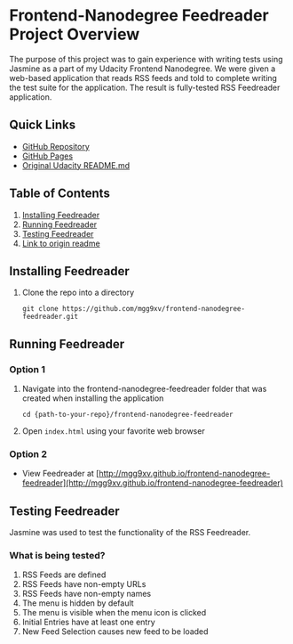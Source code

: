 # Frontend-Nanodegree Feedreader Project Overview
The purpose of this project was to gain experience with writing tests using Jasmine as a part of my Udacity Frontend Nanodegree. We were given a web-based application that reads RSS feeds and told to complete writing the test suite for the application. The result is fully-tested RSS Feedreader application.

## Quick Links
* [GitHub Repository](http://github.com/mgg9xv/frontend-nanodegree-feedreader)
* [GitHub Pages](http://mgg9xv.github.io/frontend-nanodegree-feedreader)
* [Original Udacity README.md](./ORIGINAL-README.md)

## Table of Contents
1. [Installing Feedreader](#installing)
1. [Running Feedreader](#running)
1. [Testing Feedreader](#tests)
1. [Link to origin readme](./ORIGINAL-README.md)

## Installing Feedreader <a id="installing"></a>
1. Clone the repo into a directory

    `
    git clone https://github.com/mgg9xv/frontend-nanodegree-feedreader.git
    `

## Running Feedreader <a id="running"></a>

### Option 1
1. Navigate into the frontend-nanodegree-feedreader folder that was created when installing the application

    ```
    cd {path-to-your-repo}/frontend-nanodegree-feedreader
    ```
1. Open `index.html` using your favorite web browser

### Option 2

+ View Feedreader at [http://mgg9xv.github.io/frontend-nanodegree-feedreader](http://mgg9xv.github.io/frontend-nanodegree-feedreader)

## Testing Feedreader

Jasmine was used to test the functionality of the RSS Feedreader.

### What is being tested?

1. RSS Feeds are defined
1. RSS Feeds have non-empty URLs
1. RSS Feeds have non-empty names
1. The menu is hidden by default
1. The menu is visible when the menu icon is clicked
1. Initial Entries have at least one entry
1. New Feed Selection causes new feed to be loaded
